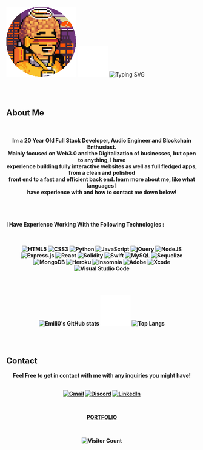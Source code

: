  ![Img](/EmilioAv.png)  ![Img](/SpaceReadme.png) ![Typing SVG](https://readme-typing-svg.herokuapp.com?font=Fira+Code&size=35&pause=1000&color=FDC61A&width=600&height=145&lines=Hello!+My+Name+is+Emili0)
 </br>
 </br>
 </br>
 </br>

 ## About Me
</br>
</br>
<div align=center> <strong> Im a 20 Year Old Full Stack Developer, Audio Engineer and Blockchain Enthusiast. </br> Mainly focused on Web3.0 and the Digitalization of businesses, but open to anything, I have </br> experience building fully interactive websites as well as full fledged apps, from a clean and polished </br>  front end to a fast and efficient back end. learn more about me, like what languages I </br> have experience with and how to contact me down below! </srong> </div>
</br>
</br>
</br>
</br>
<strong> I Have Experience Working With the Following Technologies : </strong>
</br>
</br>
</br>
<div align=center>

![HTML5](https://img.shields.io/badge/html5-%23E34F26.svg?style=for-the-badge&logo=html5&logoColor=white)
![CSS3](https://img.shields.io/badge/css3-%231572B6.svg?style=for-the-badge&logo=css3&logoColor=white)
![Python](https://img.shields.io/badge/python-3670A0?style=for-the-badge&logo=python&logoColor=ffdd54)
![JavaScript](https://img.shields.io/badge/javascript-%23323330.svg?style=for-the-badge&logo=javascript&logoColor=%23F7DF1E)
![jQuery](https://img.shields.io/badge/jquery-%230769AD.svg?style=for-the-badge&logo=jquery&logoColor=white)
![NodeJS](https://img.shields.io/badge/node.js-6DA55F?style=for-the-badge&logo=node.js&logoColor=white)
![Express.js](https://img.shields.io/badge/express.js-%23404d59.svg?style=for-the-badge&logo=express&logoColor=%2361DAFB)
![React](https://img.shields.io/badge/react-%2320232a.svg?style=for-the-badge&logo=react&logoColor=%2361DAFB)
![Solidity](https://img.shields.io/badge/Solidity-%23363636.svg?style=for-the-badge&logo=solidity&logoColor=white)
![Swift](https://img.shields.io/badge/swift-F54A2A?style=for-the-badge&logo=swift&logoColor=white)
![MySQL](https://img.shields.io/badge/mysql-%2300f.svg?style=for-the-badge&logo=mysql&logoColor=white)
![Sequelize](https://img.shields.io/badge/Sequelize-52B0E7?style=for-the-badge&logo=Sequelize&logoColor=white)
![MongoDB](https://img.shields.io/badge/MongoDB-%234ea94b.svg?style=for-the-badge&logo=mongodb&logoColor=white)
![Heroku](https://img.shields.io/badge/heroku-%23430098.svg?style=for-the-badge&logo=heroku&logoColor=white)
![Insomnia](https://img.shields.io/badge/Insomnia-black?style=for-the-badge&logo=insomnia&logoColor=5849BE)
![Adobe](https://img.shields.io/badge/adobe-%23FF0000.svg?style=for-the-badge&logo=adobe&logoColor=white)
![Xcode](https://img.shields.io/badge/Xcode-007ACC?style=for-the-badge&logo=Xcode&logoColor=white)
![Visual Studio Code](https://img.shields.io/badge/Visual%20Studio%20Code-0078d7.svg?style=for-the-badge&logo=visual-studio-code&logoColor=white)
</div>
</br>
</br>
<div align=center>

![Emili0's GitHub stats](https://github-readme-stats.vercel.app/api?username=EmilioEth&show_icons=true&count_private=true&hide=contribs,issues&theme=merko)  ![Img](/SpaceReadme.png)  ![Top Langs](https://github-readme-stats.vercel.app/api/top-langs/?username=Emilioeth&theme=merko) 
</div>
</br>
</br>

## Contact

<div align=center>

Feel Free to get in contact with me with any inquiries you might have! </br></br>


  [![Gmail](https://img.shields.io/badge/Gmail-D14836?style=for-the-badge&logo=gmail&logoColor=white)](mailto:web@emili0.com)
  [![Discord](https://img.shields.io/badge/Emili0-%237289DA.svg?style=for-the-badge&logo=discord&logoColor=white)](https://discordapp.com/users/345388388951654400/)
  [![LinkedIn](https://img.shields.io/badge/linkedin-%230077B5.svg?style=for-the-badge&logo=linkedin&logoColor=white)](https://www.linkedin.com/in/emilio-03728822a/)
  
  </br>
  
  [PORTFOLIO](https://emili0.com/)
  
  </br>
  
  ![Visitor Count](https://profile-counter.glitch.me/Emilioeth/count.svg)

</div>
